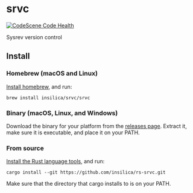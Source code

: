 # srvc

[![CodeScene Code Health](https://codescene.io/projects/28736/status-badges/code-health)](https://codescene.io/projects/28736)

Sysrev version control

## Install

### Homebrew (macOS and Linux)

[Install homebrew](https://brew.sh/), and run:

```
brew install insilica/srvc/srvc
```

### Binary (macOS, Linux, and Windows)

Download the binary for your platform from the [releases page](https://github.com/insilica/rs-srvc/releases). Extract it, make sure it is executable, and place it on your PATH.

### From source

[Install the Rust language tools](https://doc.rust-lang.org/cargo/getting-started/installation.html), and run:

```
cargo install --git https://github.com/insilica/rs-srvc.git
```

Make sure that the directory that cargo installs to is on your PATH.
